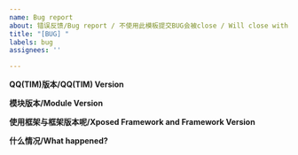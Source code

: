 ```yaml
---
name: Bug report
about: 错误反馈/Bug report / 不使用此模板提交BUG会被close / Will close without this template to report a Bug
title: "[BUG] "
labels: bug
assignees: ''

---
```


**QQ(TIM)版本/QQ(TIM) Version**



**模块版本/Module Version**



**使用框架与框架版本呢/Xposed Framework and Framework Version**



**什么情况/What happened?**
